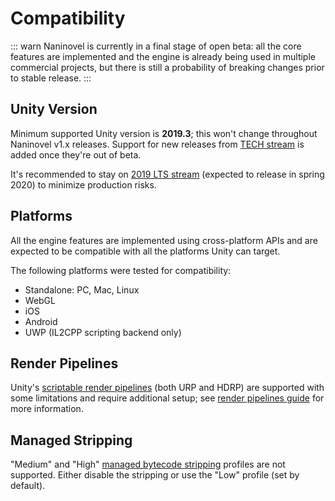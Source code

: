 # Compatibility

::: warn
Naninovel is currently in a final stage of open beta: all the core features are implemented and the engine is already being used in multiple commercial projects, but there is still a probability of breaking changes prior to stable release.
:::

## Unity Version

Minimum supported Unity version is **2019.3**; this won't change throughout Naninovel v1.x releases. Support for new releases from [TECH stream](https://blogs.unity3d.com/2018/04/09/new-plans-for-unity-releases-introducing-the-tech-and-long-term-support-lts-streams/) is added once they're out of beta.

It's recommended to stay on [2019 LTS stream](https://unity3d.com/unity/qa/lts-releases) (expected to release in spring 2020) to minimize production risks.

## Platforms

All the engine features are implemented using cross-platform APIs and are expected to be compatible with all the platforms Unity can target. 

The following platforms were tested for compatibility:
* Standalone: PC, Mac, Linux
* WebGL
* iOS
* Android
* UWP (IL2CPP scripting backend only)

## Render Pipelines

Unity's [scriptable render pipelines](https://docs.unity3d.com/Manual/ScriptableRenderPipeline.html) (both URP and HDRP) are supported with some limitations and require additional setup; see [render pipelines guide](/guide/render-pipelines.md) for more information.

## Managed Stripping

"Medium" and "High" [managed bytecode stripping](https://docs.unity3d.com/Manual/IL2CPP-BytecodeStripping) profiles are not supported. Either disable the stripping or use the "Low" profile (set by default).
